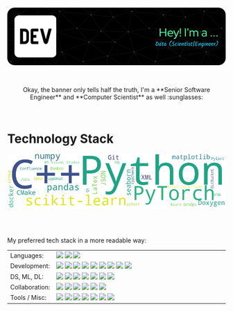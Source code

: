 ![Header](./images/github-header-image.png)

<br>

<p align="center">
Okay, the banner only tells half the truth, I'm a **Senior Software Engineer** and **Computer Scientist** as well :sunglasses:
</p>

<br>

# Technology Stack

<p align="center">
<img src="./images/tech-stack-wordcloud.png" alt="Technology Stack as Word Cloud" width="800">
</p>

<br>
<br>

My preferred tech stack in a more readable way:

<table width="100%">
<tr>
  <td width="20%">Languages:</td>
  <td>
      <img src="https://img.shields.io/static/v1?logo=c&label=&message=C&color=36465D&style=flat-square">
      <img src="https://img.shields.io/static/v1?logo=cplusplus&label=&message=C%2b%2b&color=36465D&style=flat-square">
      <img src="https://img.shields.io/static/v1?logo=python&label=&message=Python&color=36465D&style=flat-square">
  </td>
</tr>
<tr>
  <td width="20%">Development:</td>
  <td>
      <img src="https://img.shields.io/static/v1?logo=visual-studio&label=&message=MS%20Visual%20Studio&color=36465D&style=flat-square">
      <img src="https://img.shields.io/static/v1?logo=visual-studio-code&label=&message=Visual%20Studio%20Code&color=36465D&style=flat-square">
      <img src="https://img.shields.io/static/v1?logo=cmake&label=&message=CMake&color=36465D&style=flat-square">
      <img src="https://img.shields.io/static/v1?logo=qt&label=&message=Qt&color=36465D&style=flat-square">
      <img src="https://img.shields.io/static/v1?logo=cppcheck&label=&message=cppCheck&color=36465D&style=flat-square">
      <img src="https://img.shields.io/static/v1?logo=pylint&label=&message=Pylint&color=36465D&style=flat-square">
      <img src="https://img.shields.io/static/v1?logo=cppunit&label=&message=cppUnit&color=36465D&style=flat-square">
      <img src="https://img.shields.io/static/v1?logo=pytest&label=&message=pytest&color=36465D&style=flat-square">
      <img src="https://img.shields.io/static/v1?logo=doxygen&label=&message=Doxygen&color=36465D&style=flat-square">
  </td>
</tr>
<tr>
  <td width="20%">DS, ML, DL:</td>
  <td>
      <img src="https://img.shields.io/static/v1?logo=numpy&label=&message=numpy&color=36465D&style=flat-square">
      <img src="https://img.shields.io/static/v1?logo=pandas&label=&message=pandas&color=36465D&style=flat-square">
      <img src="https://img.shields.io/static/v1?logo=matplotlib&label=&message=matplotlib&color=36465D&style=flat-square">
      <img src="https://img.shields.io/static/v1?logo=seaborn&label=&message=seaborn&color=36465D&style=flat-square">
      <img src="https://img.shields.io/static/v1?logo=scikit-learn&label=&message=scikit-learn&color=36465D&style=flat-square">
      <img src="https://img.shields.io/static/v1?logo=pytorch&label=&message=PyTorch&color=36465D&style=flat-square">
      <img src="https://img.shields.io/static/v1?logo=onnx&label=&message=ONNX%20Runtime&color=36465D&style=flat-square">
  </td>
</tr>
<tr>
  <td width="20%">Collaboration:</td>
  <td>
      <img src="https://img.shields.io/static/v1?logo=azure-devops&label=&message=Azure%20DevOps&color=36465D&style=flat-square">
      <img src="https://img.shields.io/static/v1?logo=github&label=&message=GitHub&color=36465D&style=flat-square">
      <img src="https://img.shields.io/static/v1?logo=jira&label=&message=Jira&color=36465D&style=flat-square">
      <img src="https://img.shields.io/static/v1?logo=confluence&label=&message=Confluence&color=36465D&style=flat-square">
      <img src="https://img.shields.io/static/v1?logo=bamboo&label=&message=Bamboo&color=36465D&style=flat-square">
      <img src="https://img.shields.io/static/v1?logo=bitbucket&label=&message=BitBucket&color=36465D&style=flat-square">
  </td>
</tr>
<tr>
  <td width="20%">Tools / Misc:</td>
  <td>
      <img src="https://img.shields.io/static/v1?logo=git&label=&message=Git&color=36465D&style=flat-square">
      <img src="https://img.shields.io/static/v1?logo=docker&label=&message=docker&color=36465D&style=flat-square">
      <img src="https://img.shields.io/static/v1?logo=latex&label=&message=LaTex&color=36465D&style=flat-square">
      <img src="https://img.shields.io/static/v1?logo=sql&label=&message=SQL&color=36465D&style=flat-square">
      <img src="https://img.shields.io/static/v1?logo=json&label=&message=JSON&color=36465D&style=flat-square">
      <img src="https://img.shields.io/static/v1?logo=xml&label=&message=XML&color=36465D&style=flat-square">
      <img src="https://img.shields.io/static/v1?logo=html&label=&message=HTML&color=36465D&style=flat-square">
  </td>
</tr>
</table>
